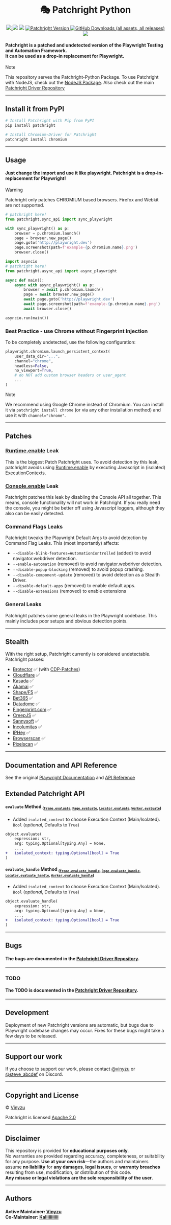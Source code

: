 <h1 align="center">
    🎭 Patchright Python
</h1>


<p align="center">
    <a href="https://github.com/Kaliiiiiiiiii-Vinyzu/patchright-python/blob/main/LICENSE">
        <img src="https://img.shields.io/badge/License-Apache%202.0-green">
    </a>
    <a>
        <img src="https://img.shields.io/badge/Based%20on-Playwright-goldenrod">
    </a>
    <a>
        <img src="https://img.shields.io/badge/Driver-Patched-blue">
    </a>
    <a href="https://github.com/Kaliiiiiiiiii-Vinyzu/patchright-python/releases/latest">
        <img alt="Patchright Version" src="https://img.shields.io/github/v/release/microsoft/playwright-python?display_name=release&label=Version">
    </a>
    <a href="https://github.com/Kaliiiiiiiiii-Vinyzu/patchright-python/releases">
        <img alt="GitHub Downloads (all assets, all releases)" src="https://img.shields.io/pepy/dt/patchright?color=red">
    </a>
    <a href="https://github.com/Kaliiiiiiiiii-Vinyzu/patchright-python">
        <img src="https://img.shields.io/badge/Package-Python-seagreen">
    </a>
</p>

#### Patchright is a patched and undetected version of the Playwright Testing and Automation Framework. </br> It can be used as a drop-in replacement for Playwright.

> [!NOTE]  
> This repository serves the Patchright-Python Package. To use Patchright with NodeJS, check out the [NodeJS Package](https://github.com/Kaliiiiiiiiii-Vinyzu/patchright-nodejs).
> Also check out the main [Patchright Driver Repository](https://github.com/Kaliiiiiiiiii-Vinyzu/patchright)

---

## Install it from PyPI

```bash
# Install Patchright with Pip from PyPI
pip install patchright
```

```bash
# Install Chromium-Driver for Patchright
patchright install chromium
```

---

## Usage
#### Just change the import and use it like playwright. Patchright is a drop-in-replacement for Playwright!

> [!WARNING]  
> Patchright only patches CHROMIUM based browsers. Firefox and Webkit are not supported.

```py
# patchright here!
from patchright.sync_api import sync_playwright

with sync_playwright() as p:
    browser = p.chromium.launch()
    page = browser.new_page()
    page.goto('http://playwright.dev')
    page.screenshot(path=f'example-{p.chromium.name}.png')
    browser.close()
```

```py
import asyncio
# patchright here!
from patchright.async_api import async_playwright

async def main():
    async with async_playwright() as p:
        browser = await p.chromium.launch()
        page = await browser.new_page()
        await page.goto('http://playwright.dev')
        await page.screenshot(path=f'example-{p.chromium.name}.png')
        await browser.close()

asyncio.run(main())
```

### Best Practice  - use Chrome without Fingerprint Injection

To be completely undetected, use the following configuration:
```py
playwright.chromium.launch_persistent_context(
    user_data_dir="...",
    channel="chrome",
    headless=False,
    no_viewport=True,
    # do NOT add custom browser headers or user_agent
    ...
)
```

> [!NOTE]  
> We recommend using Google Chrome instead of Chromium.
> You can install it via `patchright install chrome` (or via any other installation method) and use it with `channel="chrome"`.

---

## Patches

### [Runtime.enable](https://vanilla.aslushnikov.com/?Runtime.enable) Leak
This is the biggest Patch Patchright uses. To avoid detection by this leak, patchright avoids using [Runtime.enable](https://vanilla.aslushnikov.com/?Runtime.enable) by executing Javascript in (isolated) ExecutionContexts.

### [Console.enable](https://vanilla.aslushnikov.com/?Console.enable) Leak
Patchright patches this leak by disabling the Console API all together. This means, console functionality will not work in Patchright. If you really need the console, you might be better off using Javascript loggers, although they also can be easily detected.

### Command Flags Leaks
Patchright tweaks the Playwright Default Args to avoid detection by Command Flag Leaks. This (most importantly) affects:
- `--disable-blink-features=AutomationControlled` (added) to avoid navigator.webdriver detection.
- `--enable-automation` (removed) to avoid navigator.webdriver detection.
- `--disable-popup-blocking` (removed) to avoid popup crashing.
- `--disable-component-update` (removed) to avoid detection as a Stealth Driver.
- `--disable-default-apps` (removed) to enable default apps.
- `--disable-extensions` (removed) to enable extensions

### General Leaks
Patchright patches some general leaks in the Playwright codebase. This mainly includes poor setups and obvious detection points.

---

## Stealth

With the right setup, Patchright currently is considered undetectable.
Patchright passes:
- [Brotector](https://kaliiiiiiiiii.github.io/brotector/) ✅ (with [CDP-Patches](https://github.com/Kaliiiiiiiiii-Vinyzu/CDP-Patches/))
- [Cloudflare](https://cloudflare.com/) ✅
- [Kasada](https://www.kasada.io/) ✅
- [Akamai](https://www.akamai.com/products/bot-manager/) ✅
- [Shape/F5](https://www.f5.com/) ✅
- [Bet365](https://bet365.com/) ✅
- [Datadome](https://datadome.co/products/bot-protection/) ✅
- [Fingerprint.com](https://fingerprint.com/products/bot-detection/) ✅
- [CreepJS](https://abrahamjuliot.github.io/creepjs/) ✅
- [Sannysoft](https://bot.sannysoft.com/) ✅
- [Incolumitas](https://bot.incolumitas.com/) ✅
- [IPHey](https://iphey.com/) ✅
- [Browserscan](https://browserscan.net/) ✅
- [Pixelscan](https://pixelscan.net/) ✅

---

## Documentation and API Reference
See the original [Playwright Documentation](https://playwright.dev/python/docs/intro) and [API Reference](https://playwright.dev/python/docs/api/class-playwright)

## Extended Patchright API
#### **`evaluate`** Method <sub>([`Frame.evaluate`](https://playwright.dev/python/docs/api/class-frame#frame-evaluate), [`Page.evaluate`](https://playwright.dev/python/docs/api/class-page#page-evaluate),  [`Locator.evaluate`](https://playwright.dev/python/docs/api/class-locator#locator-evaluate),  [`Worker.evaluate`](https://playwright.dev/python/docs/api/class-worker#worker-evaluate))</sub>
- Added `isolated_context`  to choose Execution Context (Main/Isolated). `Bool` (*optional*, Defaults to `True`)
```diff
object.evaluate(
    expression: str,
    arg: typing.Optional[typing.Any] = None,
    ...,
+   isolated_context: typing.Optional[bool] = True
)
```

#### **`evaluate_handle`** Method <sub>([`Frame.evaluate_handle`](https://playwright.dev/python/docs/api/class-frame#frame-evaluate-handle), [`Page.evaluate_handle`](https://playwright.dev/python/docs/api/class-page#page-evaluate-handle), [`Locator.evaluate_handle`](https://playwright.dev/python/docs/api/class-locator#locator-evaluate-handle), [`Worker.evaluate_handle`](https://playwright.dev/python/docs/api/class-worker#worker-evaluate-handle))</sub>
- Added `isolated_context`  to choose Execution Context (Main/Isolated). `Bool` (*optional*, Defaults to `True`)
```diff
object.evaluate_handle(
    expression: str,
    arg: typing.Optional[typing.Any] = None,
    ...,
+   isolated_context: typing.Optional[bool] = True
)
```


---

## Bugs
#### The bugs are documented in the [Patchright Driver Repository](https://github.com/Kaliiiiiiiiii-Vinyzu/patchright#bugs).

---

### TODO
#### The TODO is documented in the [Patchright Driver Repository](https://github.com/Kaliiiiiiiiii-Vinyzu/patchright#todo).


---

## Development

Deployment of new Patchright versions are automatic, but bugs due to Playwright codebase changes may occur. Fixes for these bugs might take a few days to be released. 

---

## Support our work

If you choose to support our work, please contact [@vinyzu](https://discord.com/users/935224495126487150) or [@steve_abcdef](https://discord.com/users/936292409426477066) on Discord.

---

## Copyright and License
© [Vinyzu](https://github.com/Vinyzu/)

Patchright is licensed [Apache 2.0](https://choosealicense.com/licenses/apache-2.0/)

---

## Disclaimer

This repository is provided for **educational purposes only**. \
No warranties are provided regarding accuracy, completeness, or suitability for any purpose. **Use at your own risk**—the authors and maintainers assume **no liability** for **any damages**, **legal issues**, or **warranty breaches** resulting from use, modification, or distribution of this code.\
**Any misuse or legal violations are the sole responsibility of the user**. 

---

## Authors

#### Active Maintainer: [Vinyzu](https://github.com/Vinyzu/) </br> Co-Maintainer: [Kaliiiiiiiiii](https://github.com/kaliiiiiiiiii/)